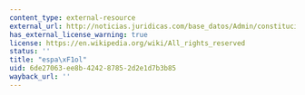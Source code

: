 ```yaml
---
content_type: external-resource
external_url: http://noticias.juridicas.com/base_datos/Admin/constitucion.tp.html
has_external_license_warning: true
license: https://en.wikipedia.org/wiki/All_rights_reserved
status: ''
title: "espa\xF1ol"
uid: 6de27063-ee8b-4242-8785-2d2e1d7b3b85
wayback_url: ''
---
```

